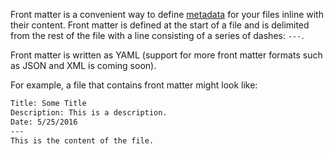 ﻿Front matter is a convenient way to define [metadata](/framework/concepts/metadata) for your files inline with their content. Front matter is defined at the start of a file and is delimited from the rest of the file with a line consisting of a series of dashes: `---`.

Front matter is written as YAML (support for more front matter formats such as JSON and XML is coming soon).

For example, a file that contains front matter might look like:

```txt
Title: Some Title
Description: This is a description.
Date: 5/25/2016
---
This is the content of the file.
```

